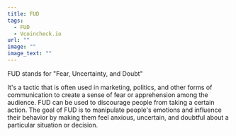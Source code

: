 ```yaml
---
title: FUD
tags:
  - FUD
  - Vcoincheck.io
url: ""
image: ""
image_text: ""
---
```


FUD stands for "Fear, Uncertainty, and Doubt"

It's a tactic that is often used in marketing, politics, and other forms of communication to create a sense of fear or apprehension among the audience. FUD can be used to discourage people from taking a certain action. The goal of FUD is to manipulate people's emotions and influence their behavior by making them feel anxious, uncertain, and doubtful about a particular situation or decision.
